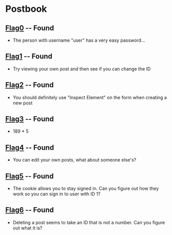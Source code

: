 # Postbook

## [Flag0](./flag0) -- Found

- The person with username "user" has a very easy password...

## [Flag1](./flag1) -- Found

- Try viewing your own post and then see if you can change the ID

## [Flag2](./flag2) -- Found

- You should definitely use "Inspect Element" on the form when creating a new post

## [Flag3](./flag3) -- Found

- 189 * 5

## [Flag4](./flag4) -- Found

- You can edit your own posts, what about someone else's?

## [Flag5](./flag5) -- Found

- The cookie allows you to stay signed in. Can you figure out how they work so you can sign in to user with ID 1?

## [Flag6](./flag6) -- Found

- Deleting a post seems to take an ID that is not a number. Can you figure out what it is?
